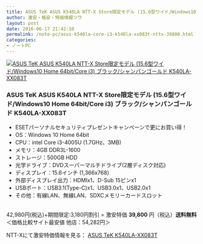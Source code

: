 ```yaml
---
title: ASUS TeK ASUS K540LA NTT-X Store限定モデル (15.6型ワイド/Windows10 Home 64bit/Core i3) ブラック/シャンパンゴールド K540LA-XX083T特価39,800円！送料無料！
author: 激安・格安・特価情報ツウ
layout: post
date: 2016-06-17 21:42:10
permalink: /note-pc/asus-k540la-core-i3-k540la-xx083t-nttx-39800.html
categories:
- ノートPC
---
```


<div class="img-bg2 img_L">
<a href="http://px.a8.net/svt/ejp?a8mat=ZYP6S+8IMA3E+S1Q+BWGDT&#038;a8ejpredirect=http://nttxstore.jp/_II_AZ15246751" target="_blank"><img border="0" alt="ASUS TeK ASUS K540LA NTT-X Store限定モデル (15.6型ワイド/Windows10 Home 64bit/Core i3) ブラック/シャンパンゴールド K540LA-XX083T" src="http://image.nttxstore.jp/l2_images/A/AZ/AZ15246751.jpg" data-recalc-dims="1" /></a>
</div>

### ASUS TeK ASUS K540LA NTT-X Store限定モデル (15.6型ワイド/Windows10 Home 64bit/Core i3) ブラック/シャンパンゴールド K540LA-XX083T
<!--more-->

* ESETパーソナルセキュリティプレゼントキャンペーンで更にお買い得！
* OS：Windows 10 Home 64bit
* CPU：intel Core i3-4005U (1.7GHz、3MB)
* メモリ：4GB DDR3L-1600
* ストレージ：500GB HDD
* 光学ドライブ：DVDスーパーマルチドライブ(2層ディスク対応)
* ディスプレイ：15.6インチ (1,366x768)
* 外部ディスプレイ出力：HDMIx1、D-Sub 15ピンx1
* USBポート：USB3.1(Type-C)x1、USB3.0x1、USB2.0x1
* その他：有線LAN、無線LAN、SDXCメモリーカードスロット

<br clear="all" />42,980円(税込)+期間限定:3,180円割引 = 激安特価 <span class="tokka-price"><strong>39,800</strong></span> 円（税込）**送料無料**
＜価格比較サイト最安値 他店：54,282円＞

NTT-Xにて激安特価情報を見る： <span class="fs150p"><a href="http://px.a8.net/svt/ejp?a8mat=ZYP6S+8IMA3E+S1Q+BWGDT&#038;a8ejpredirect=http://nttxstore.jp/_II_AZ15246751" target="_blank">ASUS TeK K540LA-XX083T</a></span>
